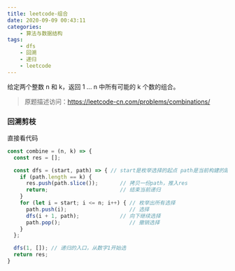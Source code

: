 ```yaml
---
title: leetcode-组合
date: 2020-09-09 00:43:11
categories:
    - 算法与数据结构
tags:
    - dfs
    - 回溯
    - 递归
    - leetcode
---
```

给定两个整数 n 和 k，返回 1 ... n 中所有可能的 k 个数的组合。
<!--more-->
> 原题描述访问：https://leetcode-cn.com/problems/combinations/

### 回溯剪枝
直接看代码
```javascript
const combine = (n, k) => {
  const res = [];

  const dfs = (start, path) => { // start是枚举选择的起点 path是当前构建的路径（组合）
    if (path.length == k) {
      res.push(path.slice());       // 拷贝一份path，推入res
      return;                       // 结束当前递归
    }
    for (let i = start; i <= n; i++) { // 枚举出所有选择
      path.push(i);                    // 选择
      dfs(i + 1, path);             // 向下继续选择
      path.pop();                      // 撤销选择
    }
  };

  dfs(1, []); // 递归的入口，从数字1开始选
  return res;
}
```

